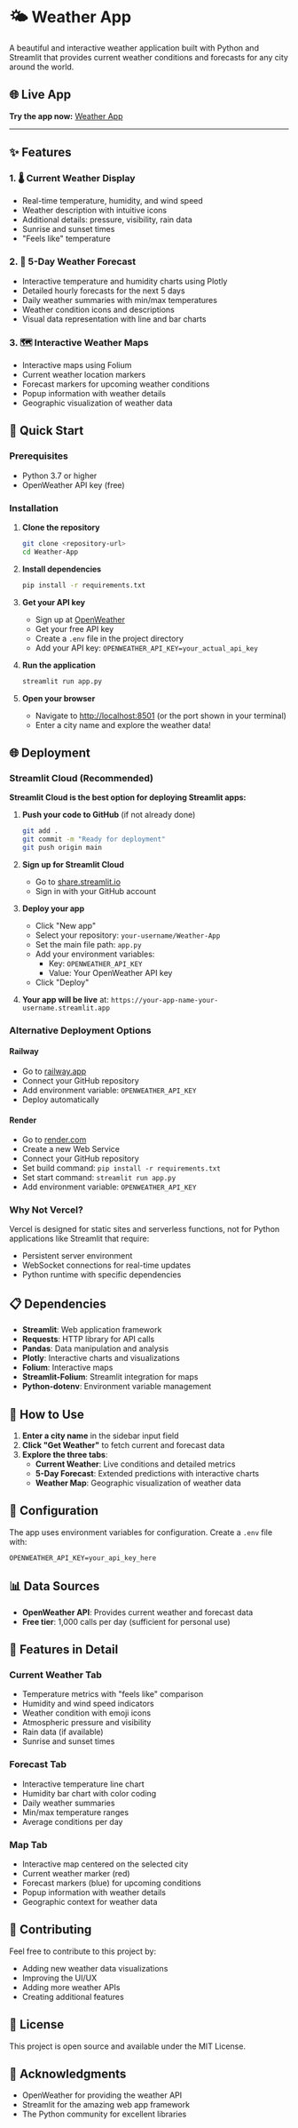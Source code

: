 # 🌤️ Weather App

A beautiful and interactive weather application built with Python and Streamlit that provides current weather conditions and forecasts for any city around the world.

## 🌐 Live App

**Try the app now:** [Weather App](https://weather-app-erachaxm6d22gb6axgh4wd.streamlit.app)

---

## ✨ Features

### 1. 🌡️ Current Weather Display
- Real-time temperature, humidity, and wind speed
- Weather description with intuitive icons
- Additional details: pressure, visibility, rain data
- Sunrise and sunset times
- "Feels like" temperature

### 2. 📅 5-Day Weather Forecast
- Interactive temperature and humidity charts using Plotly
- Detailed hourly forecasts for the next 5 days
- Daily weather summaries with min/max temperatures
- Weather condition icons and descriptions
- Visual data representation with line and bar charts

### 3. 🗺️ Interactive Weather Maps
- Interactive maps using Folium
- Current weather location markers
- Forecast markers for upcoming weather conditions
- Popup information with weather details
- Geographic visualization of weather data

## 🚀 Quick Start

### Prerequisites
- Python 3.7 or higher
- OpenWeather API key (free)

### Installation

1. **Clone the repository**
   ```bash
   git clone <repository-url>
   cd Weather-App
   ```

2. **Install dependencies**
   ```bash
   pip install -r requirements.txt
   ```

3. **Get your API key**
   - Sign up at [OpenWeather](https://openweathermap.org/api)
   - Get your free API key
   - Create a `.env` file in the project directory
   - Add your API key: `OPENWEATHER_API_KEY=your_actual_api_key`

4. **Run the application**
   ```bash
   streamlit run app.py
   ```

5. **Open your browser**
   - Navigate to [http://localhost:8501](http://localhost:8501) (or the port shown in your terminal)
   - Enter a city name and explore the weather data!

## 🌐 Deployment

### Streamlit Cloud (Recommended)

**Streamlit Cloud is the best option for deploying Streamlit apps:**

1. **Push your code to GitHub** (if not already done)
   ```bash
   git add .
   git commit -m "Ready for deployment"
   git push origin main
   ```

2. **Sign up for Streamlit Cloud**
   - Go to [share.streamlit.io](https://share.streamlit.io)
   - Sign in with your GitHub account

3. **Deploy your app**
   - Click "New app"
   - Select your repository: `your-username/Weather-App`
   - Set the main file path: `app.py`
   - Add your environment variables:
     - Key: `OPENWEATHER_API_KEY`
     - Value: Your OpenWeather API key
   - Click "Deploy"

4. **Your app will be live** at: `https://your-app-name-your-username.streamlit.app`

### Alternative Deployment Options

#### Railway
- Go to [railway.app](https://railway.app)
- Connect your GitHub repository
- Add environment variable: `OPENWEATHER_API_KEY`
- Deploy automatically

#### Render
- Go to [render.com](https://render.com)
- Create a new Web Service
- Connect your GitHub repository
- Set build command: `pip install -r requirements.txt`
- Set start command: `streamlit run app.py`
- Add environment variable: `OPENWEATHER_API_KEY`

### Why Not Vercel?

Vercel is designed for static sites and serverless functions, not for Python applications like Streamlit that require:
- Persistent server environment
- WebSocket connections for real-time updates
- Python runtime with specific dependencies

## 📋 Dependencies

- **Streamlit**: Web application framework
- **Requests**: HTTP library for API calls
- **Pandas**: Data manipulation and analysis
- **Plotly**: Interactive charts and visualizations
- **Folium**: Interactive maps
- **Streamlit-Folium**: Streamlit integration for maps
- **Python-dotenv**: Environment variable management

## 🎯 How to Use

1. **Enter a city name** in the sidebar input field
2. **Click "Get Weather"** to fetch current and forecast data
3. **Explore the three tabs**:
   - **Current Weather**: Live conditions and detailed metrics
   - **5-Day Forecast**: Extended predictions with interactive charts
   - **Weather Map**: Geographic visualization of weather data

## 🔧 Configuration

The app uses environment variables for configuration. Create a `.env` file with:

```
OPENWEATHER_API_KEY=your_api_key_here
```

## 📊 Data Sources

- **OpenWeather API**: Provides current weather and forecast data
- **Free tier**: 1,000 calls per day (sufficient for personal use)

## 🎨 Features in Detail

### Current Weather Tab
- Temperature metrics with "feels like" comparison
- Humidity and wind speed indicators
- Weather condition with emoji icons
- Atmospheric pressure and visibility
- Rain data (if available)
- Sunrise and sunset times

### Forecast Tab
- Interactive temperature line chart
- Humidity bar chart with color coding
- Daily weather summaries
- Min/max temperature ranges
- Average conditions per day

### Map Tab
- Interactive map centered on the selected city
- Current weather marker (red)
- Forecast markers (blue) for upcoming conditions
- Popup information with weather details
- Geographic context for weather data

## 🤝 Contributing

Feel free to contribute to this project by:
- Adding new weather data visualizations
- Improving the UI/UX
- Adding more weather APIs
- Creating additional features

## 📝 License

This project is open source and available under the MIT License.

## 🙏 Acknowledgments

- OpenWeather for providing the weather API
- Streamlit for the amazing web app framework
- The Python community for excellent libraries